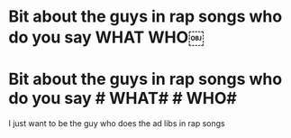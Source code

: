 # Bit about the guys in rap songs who do you say WHAT WHO￼

# Bit about the guys in rap songs who do you say **# WHAT**#  **# WHO**# 

I just want to be the guy who does the ad libs in rap songs
